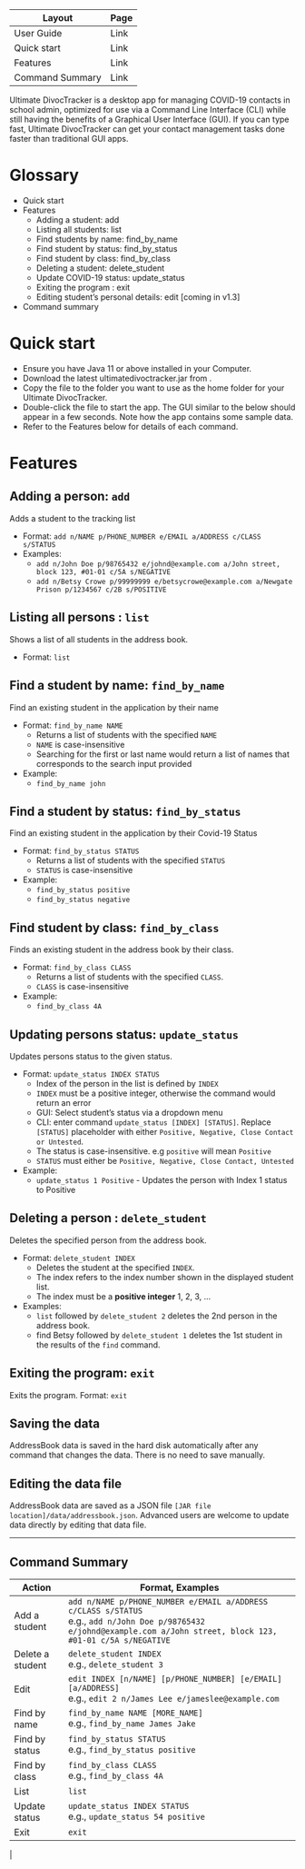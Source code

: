 
| Layout | Page |
| --- | --- |
| User Guide | Link |
| Quick start | Link |
| Features | Link |
| Command Summary | Link |


Ultimate DivocTracker is a desktop app for managing COVID-19 contacts in school admin, optimized for use via a Command Line Interface (CLI) while still having the benefits of a Graphical User Interface (GUI). If you can type fast, Ultimate DivocTracker can get your contact management tasks done faster than traditional GUI apps.

# Glossary
- Quick start
- Features
  - Adding a student: add
  - Listing all students: list
  - Find students by name: find_by_name
  - Find student by status:  find_by_status
  - Find student by class: find_by_class
  - Deleting a student: delete_student
  - Update COVID-19 status: update_status
  - Exiting the program : exit
  - Editing student’s personal details: edit [coming in v1.3]
- Command summary

# Quick start
- Ensure you have Java 11 or above installed in your Computer.
- Download the latest ultimatedivoctracker.jar from <website link>.
- Copy the file to the folder you want to use as the home folder for your Ultimate DivocTracker.
- Double-click the file to start the app. The GUI similar to the below should appear in a few seconds. Note how the app contains some sample data.
- Refer to the Features below for details of each command.



# Features
## Adding a person: `add`
Adds a student to the tracking list
- Format: `add n/NAME p/PHONE_NUMBER e/EMAIL a/ADDRESS​ c/CLASS s/STATUS`
- Examples:
  - `add n/John Doe p/98765432 e/johnd@example.com a/John street, block 123, #01-01 c/5A s/NEGATIVE`
  - `add n/Betsy Crowe p/99999999 e/betsycrowe@example.com a/Newgate Prison p/1234567 c/2B s/POSITIVE`

## Listing all persons : `list`
Shows a list of all students in the address book.
- Format: `list`

## Find a student by name: `find_by_name`
Find an existing student in the application by their name
- Format: `find_by_name NAME`
  - Returns a list of students with the specified `NAME`
  - `NAME` is case-insensitive
  - Searching for the first or last name would return a list of names that corresponds to the search input provided
- Example:
  - `find_by_name john`

## Find a student by status: `find_by_status`
Find an existing student in the application by their Covid-19 Status
- Format: `find_by_status STATUS`
  - Returns a list of students with the specified `STATUS`
  - `STATUS` is case-insensitive
- Example:
  - `find_by_status positive`
  - `find_by_status negative`

## Find student by class: `find_by_class`
Finds an existing student in the address book by their class.
- Format: `find_by_class CLASS`
  - Returns a list of students with the specified `CLASS`.
  - `CLASS` is case-insensitive
- Example:
  - `find_by_class 4A`

## Updating persons status: `update_status`
Updates persons status to the given status.
- Format: `update_status INDEX STATUS`
  - Index of the person in the list is defined by `INDEX`
  - `INDEX` must be a positive integer, otherwise the command would return an error
  - GUI: Select student’s status via a dropdown menu
  - CLI: enter command `update_status [INDEX] [STATUS]`. Replace `[STATUS]` placeholder with either `Positive, Negative, Close Contact or Untested`.
  - The status is case-insensitive. e.g `positive` will mean `Positive`
  - `STATUS` must either be `Positive, Negative, Close Contact, Untested`
- Example:
  - `update_status 1 Positive` - Updates the person with Index 1 status to Positive

## Deleting a person : `delete_student`
Deletes the specified person from the address book.
- Format: `delete_student INDEX`
  - Deletes the student at the specified `INDEX`.
  - The index refers to the index number shown in the displayed student list.
  - The index must be a **positive integer** 1, 2, 3, ...
- Examples:
  - `list` followed by `delete_student 2` deletes the 2nd person in the address book.
  - find Betsy followed by `delete_student 1` deletes the 1st student in the results of the `find` command.


## Exiting the program: `exit`
Exits the program.
Format: `exit`
## Saving the data
AddressBook data is saved in the hard disk automatically after any command that changes the data. There is no need to save manually.

## Editing the data file
AddressBook data are saved as a JSON file `[JAR file location]/data/addressbook.json`. Advanced users are welcome to update data directly by editing that data file.

----------------

## Command Summary
| Action           | Format, Examples                                                                                                                                                          |
|------------------|---------------------------------------------------------------------------------------------------------------------------------------------------------------------------|
| Add a student    | `add n/NAME p/PHONE_NUMBER e/EMAIL a/ADDRESS c/CLASS s/STATUS`<br/>e.g., `add n/John Doe p/98765432 e/johnd@example.com a/John street, block 123, #01-01 c/5A s/NEGATIVE` |
| Delete a student | `delete_student INDEX`<br/>e.g., `delete_student 3`                                                                                                                       |
| Edit             | `edit INDEX [n/NAME] [p/PHONE_NUMBER] [e/EMAIL] [a/ADDRESS]`<br/>e.g., `edit 2 n/James Lee e/jameslee@example.com`                                                        |
| Find by name     | `find_by_name NAME [MORE_NAME]`<br/>e.g., `find_by_name James Jake`                                                                                                       |
| Find by status   | `find_by_status STATUS`<br/>e.g., `find_by_status positive`                                                                                                               |
| Find by class    | `find_by_class CLASS`<br/>e.g., `find_by_class 4A`                                                                                                                        |
| List             | `list`                                                                                                                                                                    |
| Update status    | `update_status INDEX STATUS`<br/>e.g., `update_status 54 positive`                                                                                                        |
| Exit             | `exit`
|
